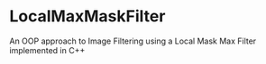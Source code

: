 # LocalMaxMaskFilter
An OOP approach to Image Filtering using a Local Mask Max Filter implemented in C++
